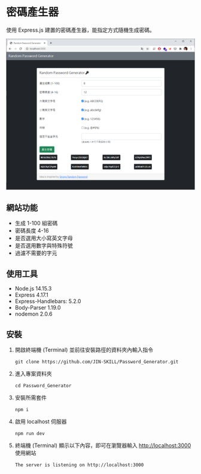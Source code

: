 # 密碼產生器
使用 Express.js 建置的密碼產生器，能指定方式隨機生成密碼。

![Minion](https://raw.githubusercontent.com/JIN-SKILL/Example_Image/main/generator_password.png)

## 網站功能
+ 生成 1-100 組密碼
+ 密碼長度 4-16
+ 是否選用大小寫英文字母
+ 是否選用數字與特殊符號
+ 過濾不需要的字元

## 使用工具
+ Node.js 14.15.3
+ Express 4.17.1
+ Express-Handlebars: 5.2.0
+ Body-Parser 1.19.0
+ nodemon 2.0.6

## 安裝
1. 開啟終端機 (Terminal) 並前往安裝路徑的資料夾內輸入指令
    ```
    git clone https://github.com/JIN-SKILL/Password_Generator.git
    ```
2. 進入專案資料夾
	```
    cd Password_Generator
    ```
3. 安裝所需套件
	```
    npm i
    ```
3. 啟用 localhost 伺服器
	```
    npm run dev
    ```
4. 終端機 (Terminal) 顯示以下內容，即可在瀏覽器輸入 [http://localhost:3000](http://localhost:3000) 使用網站
	```
    The server is listening on http://localhost:3000